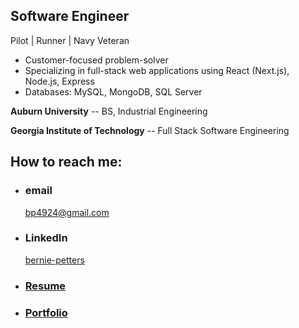 
## Software Engineer

Pilot | Runner | Navy Veteran

  - Customer-focused problem-solver
  - Specializing in full-stack web applications using React (Next.js), Node.js, Express
  - Databases: MySQL, MongoDB, SQL Server
    
  
**Auburn University** -- BS, Industrial Engineering 

**Georgia Institute of Technology** -- Full Stack Software Engineering




## How to reach me: 

- ### email
  <a href="mailTo: bp4924@gmail.com?subject=Hello!" alt="" >bp4924@gmail.com</a>

- ### LinkedIn
  [bernie-petters](https://linkedin.com/in/bernie-petters)
  
- ### [Resume](https://docs.google.com/document/d/1eM1HUPHxeYcP-A4IPDxi19T48lak3MHnxQSy56dIZtM/edit?usp=sharing)

- ### [Portfolio](https://bp4924.github.io/bp-react-portfolio/)

